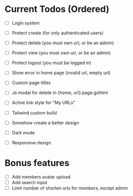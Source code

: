 # Current Todos (Ordered)

- [ ] Login system
- [ ] Protect create (for only authenticated users)
- [ ] Protect delete (you must own url, or be an admin)
- [ ] Protect view (you must own url, or be an admin)
- [ ] Protect logout (you must be logged in)
- [ ] Show error in home page (invalid url, empty url)
- [ ] Custom page titles
- [ ] Js modal for delete in {home, url}.page.gohtml
- [ ] Active link style for "My URLs"
- [ ] Tailwind custom build
- [ ] Somehow create a better design
- [ ] Dark mode
- [ ] Responsive design


# Bonus features

- [ ] Add members avatar upload
- [ ] Add search input
- [ ] Limit number of shorten urls for members, except admin
